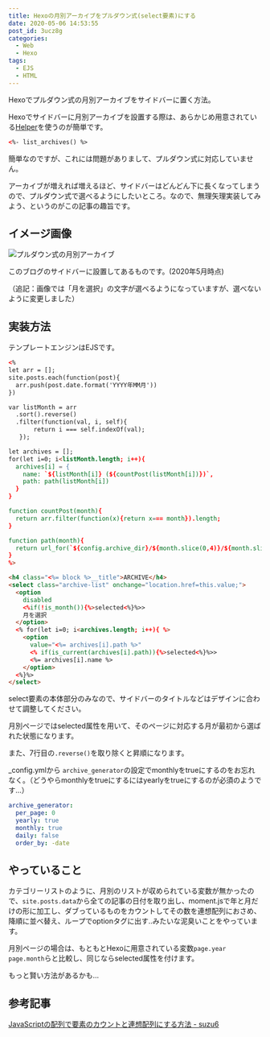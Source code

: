 ```yaml
---
title: Hexoの月別アーカイブをプルダウン式(select要素)にする
date: 2020-05-06 14:53:55
post_id: 3ucz8g
categories:
  - Web
  - Hexo
tags:
  - EJS
  - HTML
---
```


Hexoでプルダウン式の月別アーカイブをサイドバーに置く方法。

Hexoでサイドバーに月別アーカイブを設置する際は、あらかじめ用意されている[Helper](https://hexo.io/docs/helpers)を使うのが簡単です。

```html
<%- list_archives() %>
```

簡単なのですが、これには問題がありまして、プルダウン式に対応していません。

アーカイブが増えれば増えるほど、サイドバーはどんどん下に長くなってしまうので、プルダウン式で選べるようにしたいところ。なので、無理矢理実装してみよう、というのがこの記事の趣旨です。


## イメージ画像

![プルダウン式の月別アーカイブ](1.png)

このブログのサイドバーに設置してあるものです。(2020年5月時点)

（追記：画像では「月を選択」の文字が選べるようになっていますが、選べないように変更しました）

## 実装方法

テンプレートエンジンはEJSです。

```html
<%
let arr = [];
site.posts.each(function(post){
  arr.push(post.date.format('YYYY年MM月'))
})

var listMonth = arr
  .sort().reverse()
  .filter(function(val, i, self){
	   return i === self.indexOf(val);
   });

let archives = [];
for(let i=0; i<listMonth.length; i++){
  archives[i] = {
    name: `${listMonth[i]} (${countPost(listMonth[i])})`,
    path: path(listMonth[i])
  }
}

function countPost(month){
  return arr.filter(function(x){return x=== month}).length;
}

function path(month){
  return url_for(`${config.archive_dir}/${month.slice(0,4)}/${month.slice(5,7)}/`);
}
%>

<h4 class="<%= block %>__title">ARCHIVE</h4>
<select class="archive-list" onchange="location.href=this.value;">
  <option
    disabled
    <%if(!is_month()){%>selected<%}%>>
    月を選択
  </option>
  <% for(let i=0; i<archives.length; i++){ %>
    <option
      value="<%= archives[i].path %>"
      <% if(is_current(archives[i].path)){%>selected<%}%>>
      <%= archives[i].name %>
    </option>
  <%}%>
</select>
```

select要素の本体部分のみなので、サイドバーのタイトルなどはデザインに合わせて調整してください。

月別ページではselected属性を用いて、そのページに対応する月が最初から選ばれた状態になります。

また、7行目の`.reverse()`を取り除くと昇順になります。

\_config.ymlから `archive_generator`の設定でmonthlyをtrueにするのをお忘れなく。（どうやらmonthlyをtrueにするにはyearlyをtrueにするのが必須のようです...）

```yml
archive_generator:
  per_page: 0
  yearly: true
  monthly: true
  daily: false
  order_by: -date
```


## やっていること

カテゴリーリストのように、月別のリストが収められている変数が無かったので、`site.posts.data`から全ての記事の日付を取り出し、moment.jsで年と月だけの形に加工し、ダブっているものをカウントしてその数を連想配列におさめ、降順に並べ替え、ループでoptionタグに出す..みたいな泥臭いことをやっています。

月別ページの場合は、もともとHexoに用意されている変数`page.year` `page.month`らと比較し、同じならselected属性を付けます。

もっと賢い方法があるかも...

## 参考記事

<a href="https://www.suzu6.net/posts/96-js-count-element/" class="card-link">JavaScriptの配列で要素のカウントと連想配列にする方法 - suzu6</a>
